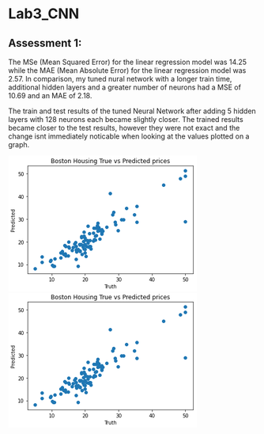 # Lab3_CNN

## Assessment 1:

The MSe (Mean Squared Error) for the linear regression model was 14.25 while the MAE (Mean Absolute Error) for the linear regression model was 2.57. In comparison, my tuned nural network with a longer train time, additional hidden layers and a greater number of neurons had a MSE of 10.69 and an MAE of 2.18.

The train and test results of the tuned Neural Network after adding 5 hidden layers with 128 neurons each became slightly closer. The trained results became closer to the test results, however they were not exact and the change isnt immediately noticable when looking at the values plotted on a graph.

![Tuned Neural Network Model](./Tuned_Neural_Network.PNG) 
![Linear Regression Model](./Linear_Regression_Model.PNG)
